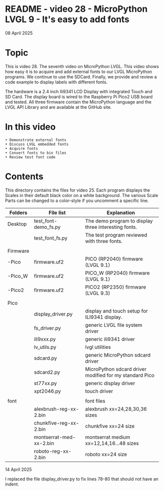 # README - video 28 - MicroPython LVGL 9 - It's easy to add fonts

08 April 2025

# Topic
This is video 28. The seventh video on MicroPython LVGL. This video shows how easy it is to acquire and add external fonts to our LVGL MicroPython programs.  We continue to use the SDCard.  Finally, we provide and review a code example to display labels with different fonts.

The hardware is a 2.4 inch Ili9341 LCD Display with integrated Touch and SD Card. The display board is wired to the Raspberry Pi Pico2 USB board and tested.
All three firmware contain the MicroPython language and the LVGL API Library and are available at the GitHub site.

# In this video
    • Demonstrate external fonts
    • Discuss LVGL embedded fonts 
    • Acquire fonts
    • Convert fonts to bin files
    • Review test font code

# Contents
This directory contains the files for video 25.  Each program displays the Scales in their default black color on a white background.  The various Scale Parts can be changed to a color-style if you uncomment a specific line. 

| Folders | File list | Explanation |
|---------|-----------|-------------|
| Desktop | test_font-demo_fs.py     | The demo program to display three interesting fonts. |
|         | test_font_fs.py | The test program reviewed with three fonts. |
|         |                      |                            |
| Firmware|                      |                            |
| -Pico   |firmware.uf2         |   PICO (RP2040) firmware  (LVGL 9.1)  |
| -Pico_W |firmware.uf2         |   PICO_W (RP2040) firmware  (LVGL 9.1)  |
| -Pico2  |firmware.uf2         |   PICO2 (RP2350) firmware  (LVGL 9.3)  |
|         |                      |                                 |
| Pico    |                      |                             |
|         |   display_driver.py  | display and touch setup for ILI9341 display. |
|         |   fs_driver.py         | generic LVGL file system driver  |
|         |   ili9xxx.py         | generic ili9341 driver  |
|         |   lv_utils.py        | lvgl utilities   |
|         |   sdcard.py          | generic MicroPython sdcard driver   |
|         |   sdcard2.py         | MicroPython sdcard driver modified for my standard Pico  |
|         |   st77xx.py          | generic display driver |
|         |   xpt2046.py         | touch driver           |
|         |                      |                                             |
| font    |                      |  font files                       |
|         |  alexbrush-reg-xx-2.bin  | alexbrush xx=24,28,30,36 sizes      |
|         |  chunkfive-reg-xx-2.bin  | chunkfive xx=24 size      |
|         |  montserrat-med-xx-2.bin  | montserrat medium xx=12,14,16...48 sizes      |
|         |  roboto-reg-xx-2.bin      | roboto xx=24 size      |

14 April 2025

I replaced the file display_driver.py to fix lines 78-80 that should not have an indent.

